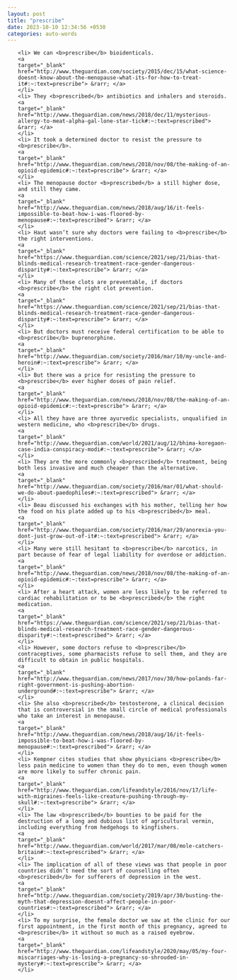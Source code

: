 ```yaml
---
layout: post
title: "prescribe"
date: 2023-10-10 12:34:56 +0530
categories: auto-words
---
```

<ol>

    <li> We can <b>prescribe</b> bioidenticals.
    <a 
    target="_blank" 
    href="http://www.theguardian.com/society/2015/dec/15/what-science-doesnt-know-about-the-menopause-what-its-for-how-to-treat-it#:~:text=prescribe"> &rarr; </a>
    </li>
    <li> They <b>prescribed</b> antibiotics and inhalers and steroids.
    <a 
    target="_blank" 
    href="http://www.theguardian.com/news/2018/dec/11/mysterious-allergy-to-meat-alpha-gal-lone-star-tick#:~:text=prescribed"> &rarr; </a>
    </li>
    <li> It took a determined doctor to resist the pressure to <b>prescribe</b>.
    <a 
    target="_blank" 
    href="http://www.theguardian.com/news/2018/nov/08/the-making-of-an-opioid-epidemic#:~:text=prescribe"> &rarr; </a>
    </li>
    <li> The menopause doctor <b>prescribed</b> a still higher dose, and still they came.
    <a 
    target="_blank" 
    href="http://www.theguardian.com/news/2018/aug/16/it-feels-impossible-to-beat-how-i-was-floored-by-menopause#:~:text=prescribed"> &rarr; </a>
    </li>
    <li> Haut wasn’t sure why doctors were failing to <b>prescribe</b> the right interventions.
    <a 
    target="_blank" 
    href="https://www.theguardian.com/science/2021/sep/21/bias-that-blinds-medical-research-treatment-race-gender-dangerous-disparity#:~:text=prescribe"> &rarr; </a>
    </li>
    <li> Many of these clots are preventable, if doctors <b>prescribe</b> the right clot prevention.
    <a 
    target="_blank" 
    href="https://www.theguardian.com/science/2021/sep/21/bias-that-blinds-medical-research-treatment-race-gender-dangerous-disparity#:~:text=prescribe"> &rarr; </a>
    </li>
    <li> But doctors must receive federal certification to be able to <b>prescribe</b> buprenorphine.
    <a 
    target="_blank" 
    href="http://www.theguardian.com/society/2016/mar/10/my-uncle-and-heroin#:~:text=prescribe"> &rarr; </a>
    </li>
    <li> But there was a price for resisting the pressure to <b>prescribe</b> ever higher doses of pain relief.
    <a 
    target="_blank" 
    href="http://www.theguardian.com/news/2018/nov/08/the-making-of-an-opioid-epidemic#:~:text=prescribe"> &rarr; </a>
    </li>
    <li> All they have are three ayurvedic specialists, unqualified in western medicine, who <b>prescribe</b> drugs.
    <a 
    target="_blank" 
    href="http://www.theguardian.com/world/2021/aug/12/bhima-koregaon-case-india-conspiracy-modi#:~:text=prescribe"> &rarr; </a>
    </li>
    <li> They are the more commonly <b>prescribed</b> treatment, being both less invasive and much cheaper than the alternative.
    <a 
    target="_blank" 
    href="http://www.theguardian.com/society/2016/mar/01/what-should-we-do-about-paedophiles#:~:text=prescribed"> &rarr; </a>
    </li>
    <li> Beau discussed his exchanges with his mother, telling her how the food on his plate added up to his <b>prescribed</b> meal.
    <a 
    target="_blank" 
    href="http://www.theguardian.com/society/2016/mar/29/anorexia-you-dont-just-grow-out-of-it#:~:text=prescribed"> &rarr; </a>
    </li>
    <li> Many were still hesitant to <b>prescribe</b> narcotics, in part because of fear of legal liability for overdose or addiction.
    <a 
    target="_blank" 
    href="http://www.theguardian.com/news/2018/nov/08/the-making-of-an-opioid-epidemic#:~:text=prescribe"> &rarr; </a>
    </li>
    <li> After a heart attack, women are less likely to be referred to cardiac rehabilitation or to be <b>prescribed</b> the right medication.
    <a 
    target="_blank" 
    href="https://www.theguardian.com/science/2021/sep/21/bias-that-blinds-medical-research-treatment-race-gender-dangerous-disparity#:~:text=prescribed"> &rarr; </a>
    </li>
    <li> However, some doctors refuse to <b>prescribe</b> contraceptives, some pharmacists refuse to sell them, and they are difficult to obtain in public hospitals.
    <a 
    target="_blank" 
    href="http://www.theguardian.com/news/2017/nov/30/how-polands-far-right-government-is-pushing-abortion-underground#:~:text=prescribe"> &rarr; </a>
    </li>
    <li> She also <b>prescribed</b> testosterone, a clinical decision that is controversial in the small circle of medical professionals who take an interest in menopause.
    <a 
    target="_blank" 
    href="http://www.theguardian.com/news/2018/aug/16/it-feels-impossible-to-beat-how-i-was-floored-by-menopause#:~:text=prescribed"> &rarr; </a>
    </li>
    <li> Kempner cites studies that show physicians <b>prescribe</b> less pain medicine to women than they do to men, even though women are more likely to suffer chronic pain.
    <a 
    target="_blank" 
    href="http://www.theguardian.com/lifeandstyle/2016/nov/17/life-with-migraines-feels-like-creature-pushing-through-my-skull#:~:text=prescribe"> &rarr; </a>
    </li>
    <li> The law <b>prescribed</b> bounties to be paid for the destruction of a long and dubious list of agricultural vermin, including everything from hedgehogs to kingfishers.
    <a 
    target="_blank" 
    href="http://www.theguardian.com/world/2017/mar/08/mole-catchers-britain#:~:text=prescribed"> &rarr; </a>
    </li>
    <li> The implication of all of these views was that people in poor countries didn’t need the sort of counselling often <b>prescribed</b> for sufferers of depression in the west.
    <a 
    target="_blank" 
    href="http://www.theguardian.com/society/2019/apr/30/busting-the-myth-that-depression-doesnt-affect-people-in-poor-countries#:~:text=prescribed"> &rarr; </a>
    </li>
    <li> To my surprise, the female doctor we saw at the clinic for our first appointment, in the first month of this pregnancy, agreed to <b>prescribe</b> it without so much as a raised eyebrow.
    <a 
    target="_blank" 
    href="http://www.theguardian.com/lifeandstyle/2020/may/05/my-four-miscarriages-why-is-losing-a-pregnancy-so-shrouded-in-mystery#:~:text=prescribe"> &rarr; </a>
    </li>